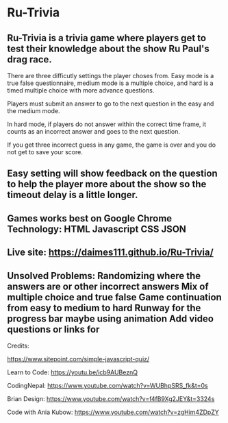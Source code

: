 # Ru-Trivia

Ru-Trivia is a trivia game where players get to test their knowledge about the show Ru Paul's drag race. 
----
There are three difficutly settings the player choses from. Easy mode is a true false questionnaire, medium mode is a multiple choice, and hard is a timed multiple choice with more advance questions.

Players must submit an answer to go to the next question in the easy and the medium mode. 

In hard mode, if players do not answer within the correct time frame, it counts as an incorrect answer and goes to the next question.

If you get three incorrect guess in any game, the game is over and you do not get to save your score.

Easy setting will show feedback on the question to help the player more about the show so the timeout delay is a little longer. 
----
Games works best on Google Chrome
Technology:
HTML
Javascript
CSS
JSON
----
Live site: 
https://daimes111.github.io/Ru-Trivia/
----
Unsolved Problems:
Randomizing where the answers are or other incorrect answers
Mix of multiple choice and true false
Game continuation from easy to medium to hard
Runway for the progress bar maybe using animation
Add video questions or links for 
----
Credits: 
 
https://www.sitepoint.com/simple-javascript-quiz/

Learn to Code:
https://youtu.be/icb9AUBeznQ

CodingNepal:
https://www.youtube.com/watch?v=WUBhpSRS_fk&t=0s

Brian Design:
https://www.youtube.com/watch?v=f4fB9Xg2JEY&t=3324s

Code with Ania Kubow:
https://www.youtube.com/watch?v=zgHim4ZDpZY
